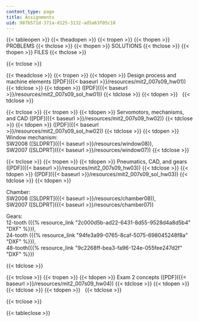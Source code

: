```yaml
---
content_type: page
title: Assignments
uid: 987b571d-371a-d125-3132-ad5a63f05c18
---
```


{{< tableopen >}}
{{< theadopen >}}
{{< tropen >}}
{{< thopen >}}
PROBLEMS
{{< thclose >}}
{{< thopen >}}
SOLUTIONS
{{< thclose >}}
{{< thopen >}}
FILES
{{< thclose >}}

{{< trclose >}}

{{< theadclose >}}
{{< tropen >}}
{{< tdopen >}}
Design process and machine elements ([PDF]({{< baseurl >}}/resources/mit2_007s09_hw01))
{{< tdclose >}}
{{< tdopen >}}
([PDF]({{< baseurl >}}/resources/mit2_007s09_sol_hw01))
{{< tdclose >}}
{{< tdopen >}}
 
{{< tdclose >}}

{{< trclose >}}
{{< tropen >}}
{{< tdopen >}}
Servomotors, mechanisms, and CAD ([PDF]({{< baseurl >}}/resources/mit2_007s09_hw02))
{{< tdclose >}}
{{< tdopen >}}
([PDF]({{< baseurl >}}/resources/mit2_007s09_sol_hw02))
{{< tdclose >}}
{{< tdopen >}}
Window mechanism:  
SW2008 ([SLDPRT]({{< baseurl >}}/resources/window08)),  
SW2007 ([SLDPRT]({{< baseurl >}}/resources/window07))
{{< tdclose >}}

{{< trclose >}}
{{< tropen >}}
{{< tdopen >}}
Pneumatics, CAD, and gears ([PDF]({{< baseurl >}}/resources/mit2_007s09_hw03))
{{< tdclose >}}
{{< tdopen >}}
([PDF]({{< baseurl >}}/resources/mit2_007s09_sol_hw03))
{{< tdclose >}}
{{< tdopen >}}


Chamber:  
SW2008 ([SLDPRT]({{< baseurl >}}/resources/chamber08)),  
SW2007 ([SLDPRT]({{< baseurl >}}/resources/chamber07))

Gears:  
12-tooth ({{% resource_link "2c000d5b-ad22-6431-8d55-9528d4a8d5b4" "DXF" %}}),  
24-tooth ({{% resource_link "94fe3a99-0765-8caf-5075-698045248f8a" "DXF" %}}),  
48-tooth({{% resource_link "9c2268ff-bea3-fa96-124e-055fee247d2f" "DXF" %}})


{{< tdclose >}}

{{< trclose >}}
{{< tropen >}}
{{< tdopen >}}
Exam 2 concepts ([PDF]({{< baseurl >}}/resources/mit2_007s09_hw04))
{{< tdclose >}}
{{< tdopen >}}
 
{{< tdclose >}}
{{< tdopen >}}
 
{{< tdclose >}}

{{< trclose >}}

{{< tableclose >}}